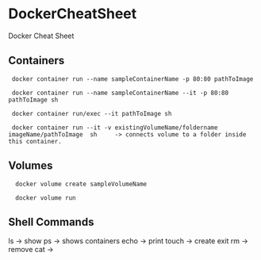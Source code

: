 # DockerCheatSheet
Docker Cheat Sheet

## Containers

 ```docker
  docker container run --name sampleContainerName -p 80:80 pathToImage

  docker container run --name sampleContainerName --it -p 80:80 pathToImage sh

  docker container run/exec --it pathToImage sh

  docker container run --it -v existingVolumeName/foldername imageName/pathToImage  sh     -> connects volume to a folder inside this container.
```

## Volumes

```docker
  docker volume create sampleVolumeName

  docker volume run 
```
 ## Shell Commands

 ls     -> show
 ps     -> shows containers
 echo   -> print
 touch  -> create
 exit
 rm     -> remove
 cat    -> 

